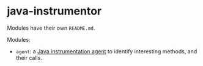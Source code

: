 # java-instrumentor

Modules have their own `README.md`.

Modules:

 * `agent`: a [Java instrumentation agent](https://docs.oracle.com/javase/8/docs/api/java/lang/instrument/package-summary.html)
   to identify interesting methods, and their calls.
